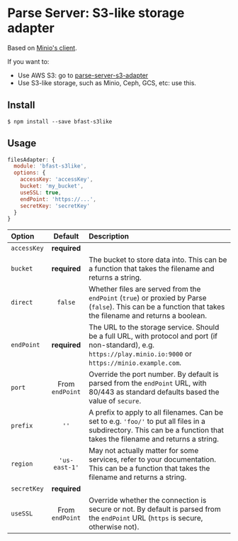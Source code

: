 # Parse Server: S3-like storage adapter


Based on [Minio's client](https://docs.minio.io/docs/javascript-client-quickstart-guide).

If you want to:
- Use AWS S3: go to [parse-server-s3-adapter](https://www.npmjs.com/package/parse-server-s3-adapter)
- Use S3-like storage, such as Minio, Ceph, GCS, etc: use this.

## Install

```
$ npm install --save bfast-s3like
```

## Usage

```js
filesAdapter: {
  module: 'bfast-s3like',
  options: {
    accessKey: 'accessKey',
    bucket: 'my_bucket',
    useSSL: true,
    endPoint: 'https://...',
    secretKey: 'secretKey'
  }
}
```

| Option | Default | Description |
|:-------|:-------:|:------------|
| `accessKey` | **required** ||
| `bucket` | **required** | The bucket to store data into. This can be a function that takes the filename and returns a string. |
| `direct` | `false` | Whether files are served from the `endPoint` (`true`) or proxied by Parse (`false`). This can be a function that takes the filename and returns a boolean. |
| `endPoint` | **required** | The URL to the storage service. Should be a full URL, with protocol and port (if non-standard), e.g. `https://play.minio.io:9000` or `https://minio.example.com`. |
| `port` | From `endPoint` | Override the port number. By default is parsed from the `endPoint` URL, with 80/443 as standard defaults based the value of `secure`. |
| `prefix` | `''` | A prefix to apply to all filenames. Can be set to e.g. `'foo/'` to put all files in a subdirectory. This can be a function that takes the filename and returns a string. |
| `region` | `'us-east-1'` | May not actually matter for some services, refer to your documentation. This can be a function that takes the filename and returns a string. |
| `secretKey` | **required** ||
| `useSSL` | From `endPoint` | Override whether the connection is secure or not. By default is parsed from the `endPoint` URL (`https` is secure, otherwise not). |

